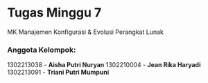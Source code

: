 # Tugas Minggu 7
MK Manajemen Konfigurasi & Evolusi Perangkat Lunak

### Anggota Kelompok:
1302213038 - **Aisha Putri Nuryan**
1302210004 - **Jean Rika Haryadi**
1302213091 - **Triani Putri Mumpuni**
